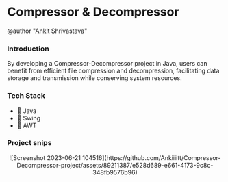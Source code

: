 # Compressor & Decompressor
@author "Ankit Shrivastava"

### Introduction 
By developing a Compressor-Decompressor project in Java, users can benefit from efficient file compression and decompression, facilitating data storage and transmission while conserving system resources.

### Tech Stack
- :red_circle: Java
- :red_circle: Swing
- :red_circle: AWT

### Project snips

<div align![Screenshot 2023-06-21 104442](https://github.com/Ankiiiitt/Compressor-Decompressor-project/assets/89211387/40f80ffd-9f2f-4c46-b633-0b470502fce3)
="center">
  

<div align="center">![Screenshot 2023-06-21 104516](https://github.com/Ankiiiitt/Compressor-Decompressor-project/assets/89211387/e528d689-e661-4173-9c8c-348fb9576b96)

  
</div>

